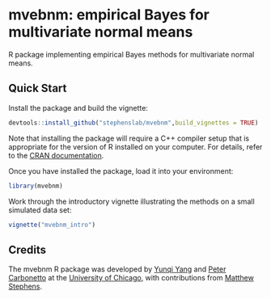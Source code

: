 # mvebnm: empirical Bayes for multivariate normal means

R package implementing empirical Bayes methods for multivariate normal
means.

## Quick Start

Install the package and build the vignette:

```R
devtools::install_github("stephenslab/mvebnm",build_vignettes = TRUE)
```

Note that installing the package will require a C++ compiler setup
that is appropriate for the version of R installed on your
computer. For details, refer to the [CRAN documentation][cran].

Once you have installed the package, load it into your environment:

```R
library(mvebnm)
```

Work through the introductory vignette illustrating the methods on a
small simulated data set:

```R
vignette("mvebnm_intro")
```

## Credits

The mvebnm R package was developed by [Yunqi Yang][yunqi] and
[Peter Carbonetto][peter] at the [University of Chicago][uchicago],
with contributions from [Matthew Stephens][matthew].

[cran]: https://cran.r-project.org
[uchicago]: https://www.uchicago.edu
[yunqi]: https://github.com/Nicholeyang0215
[peter]: https://pcarbo.github.io
[matthew]: http://stephenslab.uchicago.edu
